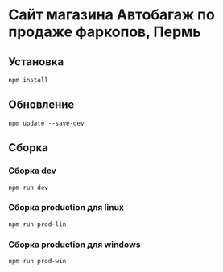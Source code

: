 # Сайт магазина Автобагаж по продаже фаркопов, Пермь
## Установка 
```
npm install
```
## Обновление
```
npm update --save-dev
```
## Сборка
### Сборка dev 
```
npm run dev
```
### Сборка production для linux 
```
npm run prod-lin
```
### Сборка production для windows 
```
npm run prod-win
```

